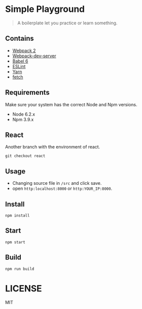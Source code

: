 # Simple Playground

> A boilerplate let you practice or learn something.

## Contains

- [Webpack 2](https://webpack.github.io)
- [Webpack-dev-server](https://webpack.github.io/docs/webpack-dev-server.html)
- [Babel 6](https://babeljs.io/)
- [ESLint](http://eslint.org/)
- [Yarn](https://yarnpkg.com/)
- [fetch](https://github.com/matthew-andrews/isomorphic-fetch)

## Requirements
Make sure your system has the correct Node and Npm versions.

- Node 6.2.x
- Npm 3.9.x

## React
Another branch with the environment of react.
```
git checkout react
```

## Usage
- Changing source file in `/src` and click save.
- open `http:localhost:8000` or `http:YOUR_IP:8000`.

## Install
```
npm install
```

## Start
```
npm start
```

## Build
```
npm run build
```

LICENSE
=======

MIT

